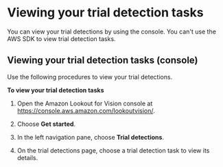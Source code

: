 # Viewing your trial detection tasks<a name="view-trial-detections"></a>

You can view your trial detections by using the console\. You can't use the AWS SDK to view trial detection tasks\.

## Viewing your trial detection tasks \(console\)<a name="view-trial-detections-console"></a>

Use the following procedures to view your trial detections\. 

**To view your trial detection tasks**

1. Open the Amazon Lookout for Vision console at [ https://console\.aws\.amazon\.com/lookoutvision/]( https://console.aws.amazon.com/lookoutvision/)\.

1. Choose **Get started**\. 

1. In the left navigation pane, choose **Trial detections**\. 

1. On the trial detections page, choose a trial detection task to view its details\.